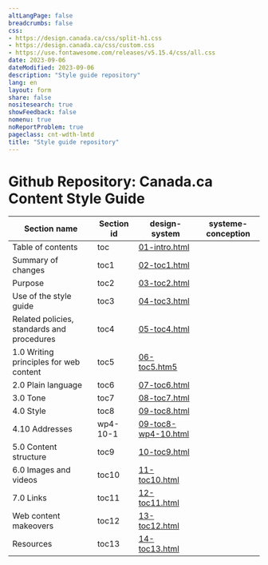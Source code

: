 ```yaml
---
altLangPage: false
breadcrumbs: false
css:
- https://design.canada.ca/css/split-h1.css
- https://design.canada.ca/css/custom.css
- https://use.fontawesome.com/releases/v5.15.4/css/all.css
date: 2023-09-06
dateModified: 2023-09-06
description: "Style guide repository"
lang: en
layout: form
share: false
nositesearch: true
showFeedback: false
nomenu: true
noReportProblem: true
pageclass: cnt-wdth-lmtd
title: "Style guide repository"
---
```

<h1 property="name" id="wb-cont" dir="ltr"><span class="stacked"><span>Github Repository</span>: <span>Canada.ca Content Style Guide</span></span></h1>
<table class="wb-tables table">
  <thead>
    <tr>
      <th>Section name</th>
      <th>Section id</th>
      <th>design-system</th>
      <th>systeme-conception</th>
    </tr>
  </thead>
  <tbody>
    <tr>
      <td>Table of contents</td>
      <td>toc</td>
      <td><a href="https://github.com/canada-ca/design-system/blob/CCCSG-158-recode-style-guide/_includes/style-guide/01-intro.html">01-intro.html</a></td>
      <td></td>
    </tr>
    <tr>
      <td>Summary of changes</td>
      <td>toc1</td>
      <td><a href="https://github.com/canada-ca/design-system/blob/CCCSG-158-recode-style-guide/_includes/style-guide/02-toc1.html">02-toc1.html</a></td>
      <td></td>
    </tr>
    <tr>
      <td>Purpose</td>
      <td>toc2</td>
      <td><a href="https://github.com/canada-ca/design-system/blob/CCCSG-158-recode-style-guide/_includes/style-guide/03-toc2.html">03-toc2.html</a></td>
      <td></td>
    </tr>
    <tr>
      <td>Use of the style guide</td>
      <td>toc3</td>
      <td><a href="https://github.com/canada-ca/design-system/blob/CCCSG-158-recode-style-guide/_includes/style-guide/04-toc3.html">04-toc3.html</a></td>
      <td></td>
    </tr>
    <tr>
      <td>Related policies, standards and procedures</td>
      <td>toc4</td>
      <td><a href="https://github.com/canada-ca/design-system/blob/CCCSG-158-recode-style-guide/_includes/style-guide/06-toc5.html">05-toc4.html</a></td>
      <td></td>
    </tr>
    <tr>
      <td>1.0 Writing principles for web content</td>
      <td>toc5</td>
      <td><a href="https://github.com/canada-ca/design-system/blob/CCCSG-158-recode-style-guide/_includes/style-guide/06-toc5.html">06-toc5.htm5</a></td>
      <td></td>
    </tr>
    <tr>
      <td>2.0 Plain language</td>
      <td>toc6</td>
      <td><a href="https://github.com/canada-ca/design-system/blob/CCCSG-158-recode-style-guide/_includes/style-guide/07-toc6.html">07-toc6.html</a></td>
      <td></td>
    </tr>
    <tr>
      <td>3.0 Tone</td>
      <td>toc7</td>
      <td><a href="https://github.com/canada-ca/design-system/blob/CCCSG-158-recode-style-guide/_includes/style-guide/08-toc7.html">08-toc7.html</a></td>
      <td></td>
    </tr>
    <tr>
      <td>4.0 Style</td>
      <td>toc8</td>
      <td><a href="https://github.com/canada-ca/design-system/blob/CCCSG-158-recode-style-guide/_includes/style-guide/09-toc8.html">09-toc8.html</a></td>
      <td></td>
    </tr>
    <tr>
      <td>4.10 Addresses</td>
      <td>wp4-10-1</td>
      <td><a href="https://github.com/canada-ca/design-system/blob/CCCSG-158-recode-style-guide/_includes/style-guide/09-toc8-wp4-10.html">09-toc8-wp4-10.html</a></td>
      <td></td>
    </tr>
    <tr>
      <td>5.0 Content structure</td>
      <td>toc9</td>
      <td><a href="https://github.com/canada-ca/design-system/blob/CCCSG-158-recode-style-guide/_includes/style-guide/10-toc9.html">10-toc9.html</a></td>
      <td></td>
    </tr>
    <tr>
      <td>6.0 Images and videos</td>
      <td>toc10</td>
      <td><a href="https://github.com/canada-ca/design-system/blob/CCCSG-158-recode-style-guide/_includes/style-guide/11-toc10.html">11-toc10.html</a></td>
      <td></td>
    </tr>
    <tr>
      <td>7.0 Links</td>
      <td>toc11</td>
      <td><a href="https://github.com/canada-ca/design-system/blob/CCCSG-158-recode-style-guide/_includes/style-guide/12-toc11.html">12-toc11.html</a></td>
      <td></td>
    </tr>
    <tr>
      <td>Web content makeovers</td>
      <td>toc12</td>
      <td><a href="https://github.com/canada-ca/design-system/blob/CCCSG-158-recode-style-guide/_includes/style-guide/13-toc12.html">13-toc12.html</a></td>
      <td></td>
    </tr>
    <tr>
      <td>Resources</td>
      <td>toc13</td>
      <td><a href="https://github.com/canada-ca/design-system/blob/CCCSG-158-recode-style-guide/_includes/style-guide/14-toc13.html">14-toc13.html</a></td>
      <td></td>
    </tr>
  </tbody>
</table>
